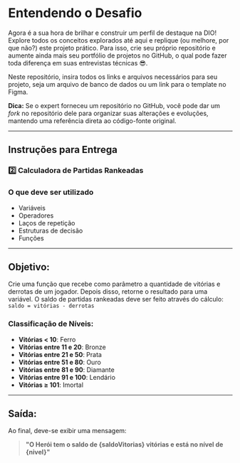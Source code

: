 # Entendendo o Desafio

Agora é a sua hora de brilhar e construir um perfil de destaque na DIO! Explore todos os conceitos explorados até aqui e replique (ou melhore, por que não?) este projeto prático. Para isso, crie seu próprio repositório e aumente ainda mais seu portfólio de projetos no GitHub, o qual pode fazer toda diferença em suas entrevistas técnicas 😎.

Neste repositório, insira todos os links e arquivos necessários para seu projeto, seja um arquivo de banco de dados ou um link para o template no Figma.

**Dica:** Se o expert forneceu um repositório no GitHub, você pode dar um _fork_ no repositório dele para organizar suas alterações e evoluções, mantendo uma referência direta ao código-fonte original.

---

## Instruções para Entrega

### 2️⃣ Calculadora de Partidas Rankeadas

### **O que deve ser utilizado**

- Variáveis  
- Operadores  
- Laços de repetição  
- Estruturas de decisão  
- Funções  

---

## Objetivo:

Crie uma função que recebe como parâmetro a quantidade de vitórias e derrotas de um jogador. Depois disso, retorne o resultado para uma variável. O saldo de partidas rankeadas deve ser feito através do cálculo:  
`saldo = vitórias - derrotas`

### Classificação de Níveis:

- **Vitórias < 10**: Ferro  
- **Vitórias entre 11 e 20**: Bronze  
- **Vitórias entre 21 e 50**: Prata  
- **Vitórias entre 51 e 80**: Ouro  
- **Vitórias entre 81 e 90**: Diamante  
- **Vitórias entre 91 e 100**: Lendário  
- **Vitórias ≥ 101**: Imortal  

---

## Saída:

Ao final, deve-se exibir uma mensagem:  
> **"O Herói tem o saldo de {saldoVitorias} vitórias e está no nível de {nivel}"**